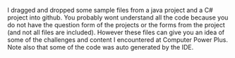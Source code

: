 I dragged and dropped some sample files from a java project and a C# project into github. You probably wont understand all the code because you do not have the question 
form of the projects or the forms from the project (and not all files are included). However these files can give you an idea of some of the challenges and 
content I encountered at Computer Power Plus. Note also that some of the code was auto generated by the IDE.


